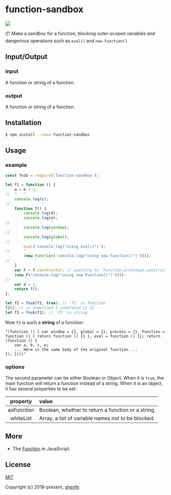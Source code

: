 # function-sandbox

<a href="https://www.npmjs.com/package/function-sandbox"><img src="https://img.shields.io/npm/v/function-sandbox.svg"></a>

📦 Make a sandbox for a function, blocking outer-scoped variables and dangerious operations such as `eval()` and `new Function()`.

## Input/Output

### input

A function or string of a function.

### output

A function or string of a function.

## Installation

```bash
$ npm install --save function-sandbox
```

## Usage

### example

```js
const fnsb = require('function-sandbox');

let f1 = function () {
    a = b + 1;
//  ^   ^
    console.log(c);
//              ^
    function f() {
        console.log(d);
        console.log(e);
//                  ^
        console.log(window);
//                  ^
        console.log(global);
//                  ^
        eval('console.log("using eval()")');
//      ^
        (new Function('console.log("using new Function()")'))();
//           ^
    }
    var F = f.constructor; // pointing to `Function.prototype.constructor`
    (new F('console.log("using new Function()")'))();
//       ^
    var d = 1;
    return f();
};

let f2 = fnsb(f1, true); // `f2` is function
f2(); // => undefined 1 undefined {} {}
let f3 = fnsb(f1); // `f3` is string
```

Now `f3` is such a **string** of a function:

```
"(function () { var window = {}, global = {}, process = {}, Function = function () { return function () {} }, eval = function () {}; return (function () {
    var a, b, c, e;
    ... Here is the same body of the original function ...
}); })()"
```

### options

The second parameter can be either Boolean or Object. When it is `true`, the main function will return a function instead of a string. When it is an object, it has several properties to be set:

| property | value |
| :---: | :--- |
| asFunction | Boolean, whether to return a function or a string. |
| whiteList | Array, a list of variable names not to be blocked. |

## More

* The [Function](http://www.ecma-international.org/ecma-262/5.1/#sec-15.3.2) in JavaScript.

## License

[MIT](http://opensource.org/licenses/MIT)

Copyright (c) 2018-present, [shenfe](https://github.com/shenfe)
